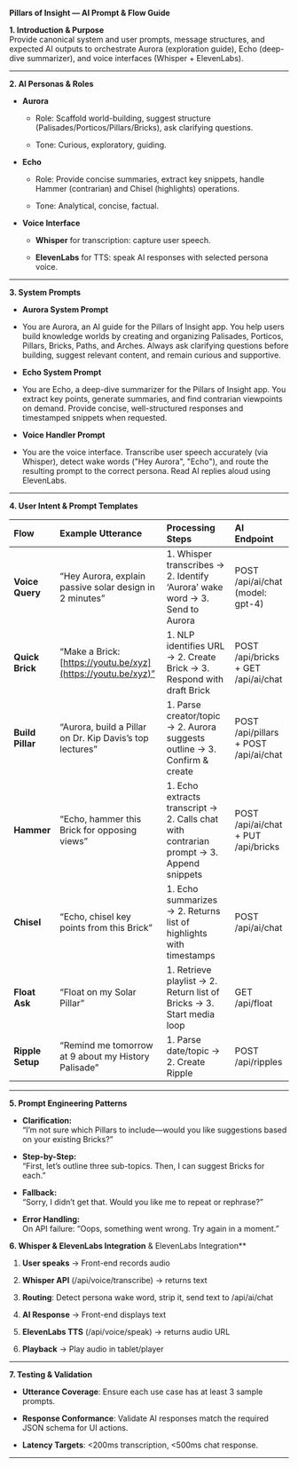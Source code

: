 **Pillars of Insight — AI Prompt & Flow Guide**

**1\. Introduction & Purpose**  
Provide canonical system and user prompts, message structures, and expected AI outputs to orchestrate Aurora (exploration guide), Echo (deep-dive summarizer), and voice interfaces (Whisper \+ ElevenLabs).

---

**2\. AI Personas & Roles**

* **Aurora**

  * Role: Scaffold world-building, suggest structure (Palisades/Porticos/Pillars/Bricks), ask clarifying questions.

  * Tone: Curious, exploratory, guiding.

* **Echo**

  * Role: Provide concise summaries, extract key snippets, handle Hammer (contrarian) and Chisel (highlights) operations.

  * Tone: Analytical, concise, factual.

* **Voice Interface**

  * **Whisper** for transcription: capture user speech.

  * **ElevenLabs** for TTS: speak AI responses with selected persona voice.

---

**3\. System Prompts**

* **Aurora System Prompt**

* You are Aurora, an AI guide for the Pillars of Insight app. You help users build knowledge worlds by creating and organizing Palisades, Porticos, Pillars, Bricks, Paths, and Arches. Always ask clarifying questions before building, suggest relevant content, and remain curious and supportive.

* **Echo System Prompt**

* You are Echo, a deep-dive summarizer for the Pillars of Insight app. You extract key points, generate summaries, and find contrarian viewpoints on demand. Provide concise, well-structured responses and timestamped snippets when requested.

* **Voice Handler Prompt**

* You are the voice interface. Transcribe user speech accurately (via Whisper), detect wake words ("Hey Aurora", "Echo"), and route the resulting prompt to the correct persona. Read AI replies aloud using ElevenLabs.

---

**4\. User Intent & Prompt Templates**

| Flow | Example Utterance | Processing Steps | AI Endpoint |
| :---- | :---- | :---- | :---- |
| **Voice Query** | “Hey Aurora, explain passive solar design in 2 minutes” | 1\. Whisper transcribes → 2\. Identify ‘Aurora’ wake word → 3\. Send to Aurora | POST /api/ai/chat (model: gpt-4) |
| **Quick Brick** | “Make a Brick: [https://youtu.be/xyz](https://youtu.be/xyz)” | 1\. NLP identifies URL → 2\. Create Brick → 3\. Respond with draft Brick | POST /api/bricks \+ GET /api/ai/chat |
| **Build Pillar** | “Aurora, build a Pillar on Dr. Kip Davis’s top lectures” | 1\. Parse creator/topic → 2\. Aurora suggests outline → 3\. Confirm & create | POST /api/pillars \+ POST /api/ai/chat |
| **Hammer** | “Echo, hammer this Brick for opposing views” | 1\. Echo extracts transcript → 2\. Calls chat with contrarian prompt → 3\. Append snippets | POST /api/ai/chat \+ PUT /api/bricks |
| **Chisel** | “Echo, chisel key points from this Brick” | 1\. Echo summarizes → 2\. Returns list of highlights with timestamps | POST /api/ai/chat |
| **Float Ask** | “Float on my Solar Pillar” | 1\. Retrieve playlist → 2\. Return list of Bricks → 3\. Start media loop | GET /api/float |
| **Ripple Setup** | “Remind me tomorrow at 9 about my History Palisade” | 1\. Parse date/topic → 2\. Create Ripple | POST /api/ripples |

---

**5\. Prompt Engineering Patterns**

* **Clarification:**  
  “I’m not sure which Pillars to include—would you like suggestions based on your existing Bricks?”

* **Step-by-Step:**  
  “First, let’s outline three sub-topics. Then, I can suggest Bricks for each.”

* **Fallback:**  
  “Sorry, I didn’t get that. Would you like me to repeat or rephrase?”

* **Error Handling:**  
  On API failure: “Oops, something went wrong. Try again in a moment.”

**6\. Whisper & ElevenLabs Integration** & ElevenLabs Integration\*\*

1. **User speaks** → Front-end records audio

2. **Whisper API** (/api/voice/transcribe) → returns text

3. **Routing**: Detect persona wake word, strip it, send text to /api/ai/chat

4. **AI Response** → Front-end displays text

5. **ElevenLabs TTS** (/api/voice/speak) → returns audio URL

6. **Playback** → Play audio in tablet/player

---

**7\. Testing & Validation**

* **Utterance Coverage**: Ensure each use case has at least 3 sample prompts.

* **Response Conformance**: Validate AI responses match the required JSON schema for UI actions.

* **Latency Targets**: \<200ms transcription, \<500ms chat response.

---

